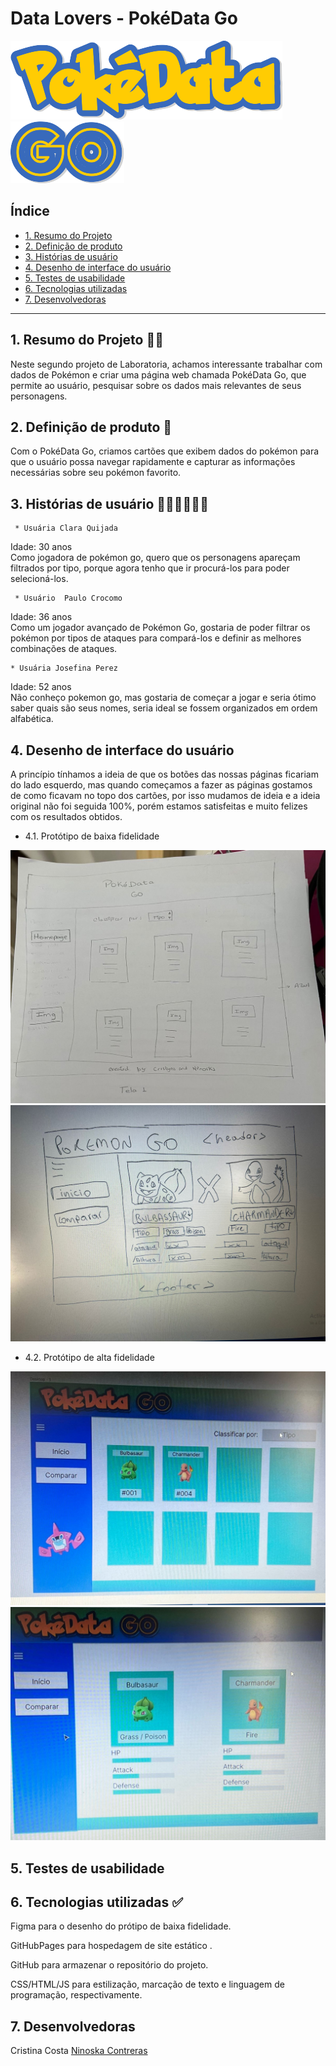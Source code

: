# Data Lovers - PokéData Go 

<img src="PokeData.png" alt="">
<img src="Go.png" alt="">

## Índice

* [1. Resumo do Projeto](#1-resumo-do-projeto)
* [2. Definição de produto](#2-Definição-de-produto)
* [3. Histórias de usuário](#3-Histórias-de-usuário)
* [4. Desenho de interface do usuário](#4-Desenho-de-interface-do-usuário)
* [5. Testes de usabilidade](#5-Testes-de-usabilidade)
* [6. Tecnologias utilizadas](#6-Tecnologias-utilizadas)
* [7. Desenvolvedoras](#7-Desenvolvedoras)

***

## 1. Resumo do Projeto 👨‍💻

Neste segundo projeto de Laboratoria, achamos interessante trabalhar com dados de Pokémon e criar uma página web chamada PokéData Go, que permite ao usuário, pesquisar sobre os dados mais relevantes de seus personagens.

## 2. Definição de produto 📝

Com o PokéData Go, criamos cartões que exibem dados do pokémon para que o usuário possa navegar rapidamente e capturar as informações necessárias sobre seu pokémon favorito.


## 3. Histórias de usuário 🙋‍♀️🙋‍♂️🙋‍♀️

     * Usuária Clara Quijada 
Idade: 30 anos <br>
Como jogadora de pokémon go, quero que os personagens apareçam filtrados por tipo, porque agora tenho que ir procurá-los para poder selecioná-los.


     * Usuário  Paulo Crocomo 
Idade: 36 anos <br>
Como um jogador avançado de Pokémon Go, gostaria de poder filtrar os pokémon por tipos de ataques para compará-los e definir as melhores combinações de ataques.


    * Usuária Josefina Perez 
Idade: 52 anos <br>
Não conheço pokemon go, mas gostaria de começar a jogar e seria ótimo saber quais são seus nomes, seria ideal se fossem organizados em ordem alfabética.


## 4. Desenho de interface do usuário

A princípio tínhamos a ideia de que os botões das nossas páginas ficariam do lado esquerdo, mas quando começamos a fazer as páginas gostamos de como ficavam no topo dos cartões, por isso mudamos de ideia e a ideia original não foi seguida 100%, porém estamos satisfeitas e muito felizes com os resultados obtidos.

   * 4.1. Protótipo de baixa fidelidade
<img src="bajafideli.png" alt="prototipo caneta e lapiz">
<img src="bajafid2.png" alt="prototipo caneta e lapiz">


  * 4.2. Protótipo de alta fidelidade
<img src="altfideli.png" alt="prototipo em figma">
<img src="altfid2.png" alt="prototipo em figma">



## 5. Testes de usabilidade


## 6. Tecnologias utilizadas ✅

Figma para o desenho do prótipo de baixa fidelidade.

GitHubPages para hospedagem de site estático .

GitHub para armazenar o repositório do projeto.

CSS/HTML/JS para estilização, marcação de texto e linguagem de programação, respectivamente.


## 7. Desenvolvedoras

Cristina Costa <a href="https://github.com/CristynaBC">
Ninoska Contreras <a href="https://github.com/NiEl0503">


